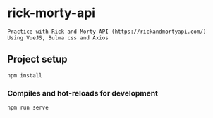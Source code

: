 # rick-morty-api
```
Practice with Rick and Morty API (https://rickandmortyapi.com/)
Using VueJS, Bulma css and Axios
```

## Project setup
```
npm install
```

### Compiles and hot-reloads for development
```
npm run serve
```
